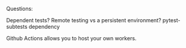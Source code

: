 Questions:

Dependent tests?
Remote testing vs a persistent environment?
pytest-subtests dependency

Github Actions allows you to host your own workers.